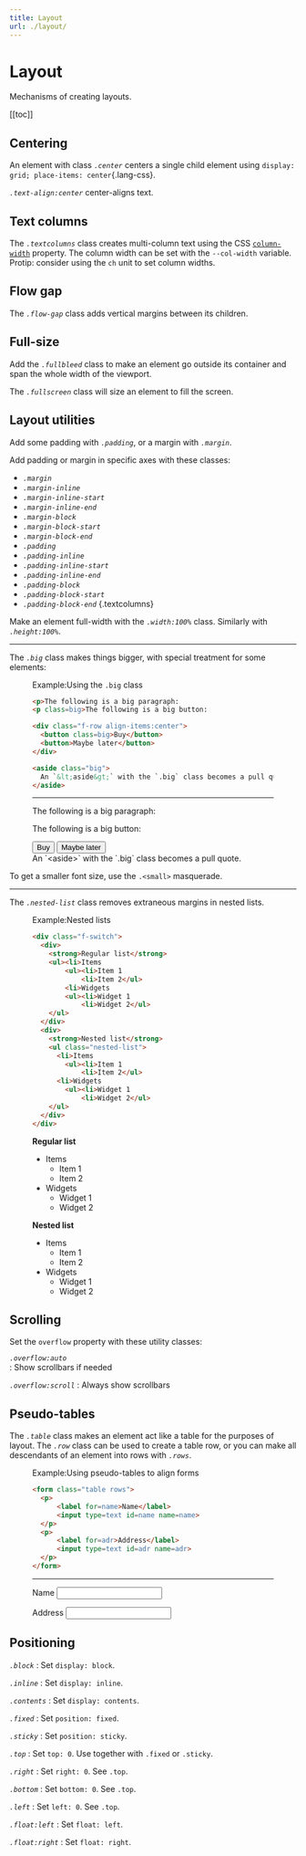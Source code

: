 ```yaml
---
title: Layout
url: ./layout/
---
```


# Layout

Mechanisms of creating layouts.

[[toc]]


## Centering

An element with class <dfn>`.center`</dfn> centers a single child element using `display: grid; place-items: center`{.lang-css}.

<dfn>`.text-align:center`</dfn> center-aligns text.


## Text columns

The <dfn>`.textcolumns`</dfn> class creates multi-column text using the CSS [`column-width`][] property.
The column width can be set with the `--col-width` variable.
Protip: consider using the `ch` unit to set column widths.

[`column-width`]: https://developer.mozilla.org/en-US/docs/Web/CSS/column-width


## Flow gap

The <dfn>`.flow-gap`</dfn> class adds vertical margins between its children.


## Full-size

Add the <dfn>`.fullbleed`</dfn> class to make an element go outside its
container and span the whole width of the viewport.

The <dfn>`.fullscreen`</dfn> class will size an element to fill the screen.


## Layout utilities

Add some padding with <dfn>`.padding`</dfn>, or a margin with
<dfn>`.margin`</dfn>.

Add padding or margin in specific axes with these classes:

 - <dfn>`.margin`</dfn>
 - <dfn>`.margin-inline`</dfn>
 - <dfn>`.margin-inline-start`</dfn>
 - <dfn>`.margin-inline-end`</dfn>
 - <dfn>`.margin-block`</dfn>
 - <dfn>`.margin-block-start`</dfn>
 - <dfn>`.margin-block-end`</dfn>
 - <dfn>`.padding`</dfn>
 - <dfn>`.padding-inline`</dfn>
 - <dfn>`.padding-inline-start`</dfn>
 - <dfn>`.padding-inline-end`</dfn>
 - <dfn>`.padding-block`</dfn>
 - <dfn>`.padding-block-start`</dfn>
 - <dfn>`.padding-block-end`</dfn>
{.textcolumns}

Make an element full-width with the <dfn>`.width:100%`</dfn> class.
Similarly with <dfn>`.height:100%`</dfn>.

* * *

The <dfn>`.big`</dfn> class makes things bigger, with special treatment for
some elements:

<figure>
<figcaption><sub-title class="allcaps">Example<v-h>:</v-h></sub-title>Using the <code>.big</code> class</figcaption>

  ~~~ html
  <p>The following is a big paragraph:
  <p class=big>The following is a big button:

  <div class="f-row align-items:center">
    <button class=big>Buy</button>
    <button>Maybe later</button>
  </div>

  <aside class="big">
    An `&lt;aside&gt;` with the `.big` class becomes a pull quote.
  </aside>
  ~~~

  <hr>

  <p>The following is a big paragraph:
  <p class=big>The following is a big button:

  <div class="f-row align-items:center">
    <button class=big>Buy</button>
    <button>Maybe later</button>
  </div>

  <aside class="big">
    An `&lt;aside&gt;` with the `.big` class becomes a pull quote.
  </aside>

</figure>

To get a smaller font size, use the `.<small>` masquerade.

***

The <dfn>`.nested-list`</dfn> class removes extraneous margins in nested lists.

<figure>
<figcaption><sub-title class="allcaps">Example<v-h>:</v-h></sub-title>Nested lists</figcaption>

  ~~~html
  <div class="f-switch">
    <div>
      <strong>Regular list</strong>
      <ul><li>Items
          <ul><li>Item 1
              <li>Item 2</ul>
          <li>Widgets
          <ul><li>Widget 1
              <li>Widget 2</ul>
      </ul>
    </div>
    <div>
      <strong>Nested list</strong>
      <ul class="nested-list">
        <li>Items
          <ul><li>Item 1
              <li>Item 2</ul>
        <li>Widgets
          <ul><li>Widget 1
              <li>Widget 2</ul>
      </ul>
    </div>
  </div>
  ~~~

  <div class="f-switch">
    <div>
      <strong>Regular list</strong>
      <ul><li>Items
          <ul><li>Item 1
              <li>Item 2</ul>
          <li>Widgets
          <ul><li>Widget 1
              <li>Widget 2</ul>
      </ul>
    </div>
    <div>
      <strong>Nested list</strong>
      <ul class="nested-list">
        <li>Items
          <ul><li>Item 1
              <li>Item 2</ul>
        <li>Widgets
          <ul><li>Widget 1
              <li>Widget 2</ul>
      </ul>
    </div>
  </div>

</figure>


## Scrolling

Set the `overflow` property with these utility classes:

<dfn>`.overflow:auto`</dfn>  
:   Show scrollbars if needed

<dfn>`.overflow:scroll`</dfn>
:   Always show scrollbars   


## Pseudo-tables

The <dfn>`.table`</dfn> class makes an element act like a table for the purposes of layout. The <dfn>`.row`</dfn> class can be used to create a table row, or you can make all descendants of an element into rows with <dfn>`.rows`</dfn>.

<figure>
<figcaption><sub-title class="allcaps">Example<v-h>:</v-h></sub-title>Using pseudo-tables to align forms</figcaption>

  ~~~ html
  <form class="table rows">
    <p>
        <label for=name>Name</label>
        <input type=text id=name name=name>
    </p>
    <p>
        <label for=adr>Address</label>
        <input type=text id=adr name=adr>
    </p>
  </form>
  ~~~

  <hr>

  <form class="table rows">
    <p>
        <label for=name>Name</label>
        <input type=text id=name name=name>
    </p>
    <p>
        <label for=adr>Address</label>
        <input type=text id=adr name=adr>
    </p>
  </form>

</figure>


## Positioning

<dfn>`.block`</dfn>
:   Set `display: block`.

<dfn>`.inline`</dfn>
:   Set `display: inline`.

<dfn>`.contents`</dfn>
:   Set `display: contents`.

<dfn>`.fixed`</dfn>
:   Set `position: fixed`.

<dfn>`.sticky`</dfn>
:   Set `position: sticky`.

<dfn>`.top`</dfn>
:   Set `top: 0`. Use together with `.fixed` or `.sticky`.

<dfn>`.right`</dfn>
:   Set `right: 0`. See `.top`.

<dfn>`.bottom`</dfn>
:   Set `bottom: 0`. See `.top`.

<dfn>`.left`</dfn>
:   Set `left: 0`. See `.top`.

<dfn>`.float:left`</dfn>
:   Set `float: left`.

<dfn>`.float:right`</dfn>
:   Set `float: right`.

